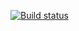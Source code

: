 [![Build status](https://ci.appveyor.com/api/projects/status/f7at87yt29shhpqc?svg=true)](https://ci.appveyor.com/project/AnastasiyaKhramogina/patterns-1)
